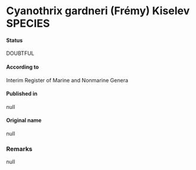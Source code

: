 # Cyanothrix gardneri (Frémy) Kiselev SPECIES

#### Status
DOUBTFUL

#### According to
Interim Register of Marine and Nonmarine Genera

#### Published in
null

#### Original name
null

### Remarks
null